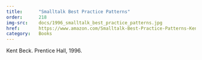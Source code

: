```yaml
---
title:      "Smalltalk Best Practice Patterns"
order:      218
img-src:    docs/1996_smalltalk_best_practice_patterns.jpg
href:       https://www.amazon.com/Smalltalk-Best-Practice-Patterns-Kent/dp/013476904X
category:   Books
---
```

Kent Beck. Prentice Hall, 1996.
